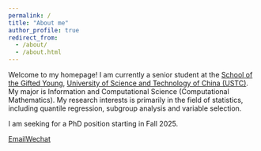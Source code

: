 ```yaml
---
permalink: /
title: "About me"
author_profile: true
redirect_from: 
  - /about/
  - /about.html
---
```


Welcome to my homepage! I am currently a senior student at the [School of the Gifted Young](https://en.scgy.ustc.edu.cn/main.htm), [University of Science and Technology of China (USTC)](https://en.ustc.edu.cn/). My major is Information and Computational Science (Computational Mathematics). My research interests is primarily in the field of statistics, including quantile regression, subgroup analysis and variable selection.

I am seeking for a PhD position starting in Fall 2025.

[Email](mailto:nj_yhb@mail.ustc.edu.cn)[Wechat](nj_alec_yang)

<!--I am very fortunate to have been advised by [Prof. Jun S. Liu](https://sites.harvard.edu/junliu/) from [Department of Statistics](https://statistics.fas.harvard.edu/home), Harvard University, [Prof. Zhongyi Zhu](https://www.fdsm.fudan.edu.cn/En/preview.html?UID=012017) from [School of Management](https://www.fdsm.fudan.edu.cn/en/), Fudan University and [Prof. Zhouwang Yang](https://faculty.ustc.edu.cn/yangzhouwang/en/index.htm) from [School of Mathematical Sciences](https://math.ustc.edu.cn/_t1477/ENGLISH/list.psp), USTC. -->
